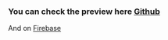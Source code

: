 ### You can check the preview here [Github](https://lizazp92.github.io/LvivSpaces/)
And on [Firebase](https://lvivspaces.web.app/)
